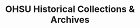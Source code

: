 ---
layout: repo
title: "OHSU Historical Collections & Archives"
id: 25310
permalink: repos/25310/
---